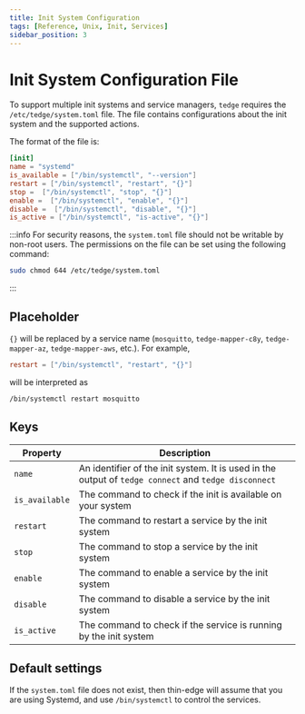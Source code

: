```yaml
---
title: Init System Configuration
tags: [Reference, Unix, Init, Services]
sidebar_position: 3
---
```


# Init System Configuration File

To support multiple init systems and service managers, `tedge` requires the `/etc/tedge/system.toml` file.
The file contains configurations about the init system and the supported actions.

The format of the file is:

```toml title="file: /etc/tedge/system.toml"
[init]
name = "systemd"
is_available = ["/bin/systemctl", "--version"]
restart = ["/bin/systemctl", "restart", "{}"]
stop =  ["/bin/systemctl", "stop", "{}"]
enable =  ["/bin/systemctl", "enable", "{}"]
disable =  ["/bin/systemctl", "disable", "{}"]
is_active = ["/bin/systemctl", "is-active", "{}"]
```

:::info
For security reasons, the `system.toml` file should not be writable by non-root users. The permissions on the file can be set using the following command:

```sh
sudo chmod 644 /etc/tedge/system.toml
```
:::

## Placeholder

`{}` will be replaced by a service name (`mosquitto`, `tedge-mapper-c8y`, `tedge-mapper-az`, `tedge-mapper-aws`, etc.).
For example,

```toml
restart = ["/bin/systemctl", "restart", "{}"]
```

will be interpreted as

```sh
/bin/systemctl restart mosquitto
```

## Keys

|Property|Description|
|--------|-----------|
|`name`|An identifier of the init system. It is used in the output of `tedge connect` and `tedge disconnect`|
|`is_available`|The command to check if the init is available on your system|
|`restart`|The command to restart a service by the init system|
|`stop`|The command to stop a service by the init system|
|`enable`|The command to enable a service by the init system|
|`disable`|The command to disable a service by the init system|
|`is_active`|The command to check if the service is running by the init system|

## Default settings

If the `system.toml` file does not exist, then thin-edge will assume that you are using Systemd, and use `/bin/systemctl` to control the services.
